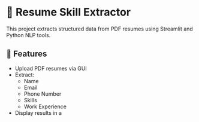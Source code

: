 # 📄 Resume Skill Extractor

This project extracts structured data from PDF resumes using Streamlit and Python NLP tools.

## 🔧 Features

- Upload PDF resumes via GUI
- Extract:
  - Name
  - Email
  - Phone Number
  - Skills
  - Work Experience
- Display results in a

